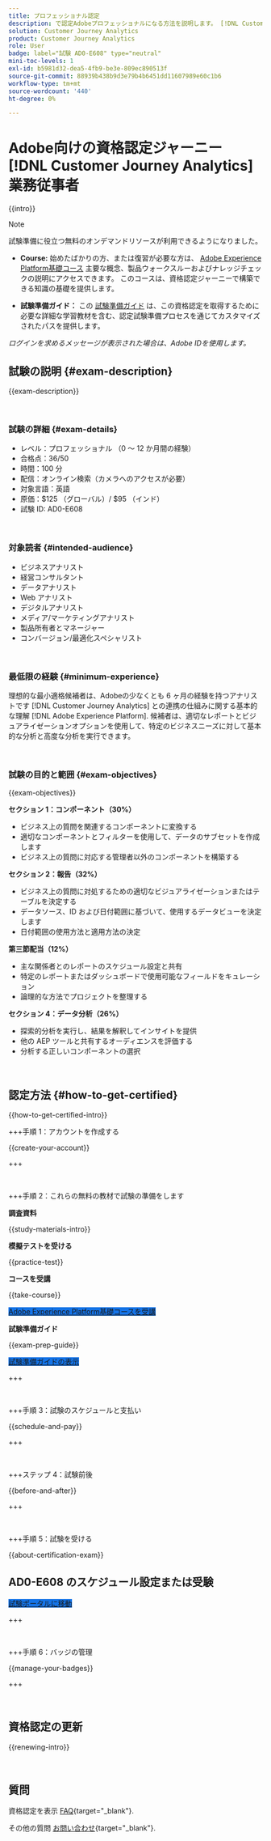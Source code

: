```yaml
---
title: プロフェッショナル認定
description: で認定Adobeプロフェッショナルになる方法を説明します。 [!DNL Customer Journey Analytics]
solution: Customer Journey Analytics
product: Customer Journey Analytics
role: User
badge: label="試験 AD0-E608" type="neutral"
mini-toc-levels: 1
exl-id: b5981d32-dea5-4fb9-be3e-809ec890513f
source-git-commit: 88939b438b9d3e79b4b6451dd11607989e60c1b6
workflow-type: tm+mt
source-wordcount: '440'
ht-degree: 0%

---
```


# Adobe向けの資格認定ジャーニー [!DNL Customer Journey Analytics] 業務従事者

{{intro}}

>[!NOTE]
>
>試験準備に役立つ無料のオンデマンドリソースが利用できるようになりました。
>
>* **Course:** 始めたばかりの方、または復習が必要な方は、 [Adobe Experience Platform基礎コース](https://app.rockinfo.com/courses/216) 主要な概念、製品ウォークスルーおよびナレッジチェックの説明にアクセスできます。 このコースは、資格認定ジャーニーで構築できる知識の基礎を提供します。
>
>* **試験準備ガイド：** この [試験準備ガイド](https://app.rockinfo.com/courses/playScorm/375) は、この資格認定を取得するために必要な詳細な学習教材を含む、認定試験準備プロセスを通じてカスタマイズされたパスを提供します。
>
>_ログインを求めるメッセージが表示された場合は、Adobe IDを使用します。_

## 試験の説明 {#exam-description}

{{exam-description}}

<br>

### 試験の詳細 {#exam-details}

* レベル：プロフェッショナル （0 ～ 12 か月間の経験）
* 合格点：36/50
* 時間：100 分
* 配信：オンライン検索（カメラへのアクセスが必要）
* 対象言語：英語
* 原価：$125 （グローバル）/ $95 （インド）
* 試験 ID: AD0-E608

<br>

### 対象読者 {#intended-audience}

* ビジネスアナリスト
* 経営コンサルタント
* データアナリスト
* Web アナリスト
* デジタルアナリスト
* メディア/マーケティングアナリスト
* 製品所有者とマネージャー
* コンバージョン/最適化スペシャリスト

<br>

### 最低限の経験 {#minimum-experience}

理想的な最小適格候補者は、Adobeの少なくとも 6 ヶ月の経験を持つアナリストです [!DNL Customer Journey Analytics] との連携の仕組みに関する基本的な理解 [!DNL Adobe Experience Platform]. 候補者は、適切なレポートとビジュアライゼーションオプションを使用して、特定のビジネスニーズに対して基本的な分析と高度な分析を実行できます。

<br>

### 試験の目的と範囲 {#exam-objectives}

{{exam-objectives}}

**セクション 1：コンポーネント（30%）**

* ビジネス上の質問を関連するコンポーネントに変換する
* 適切なコンポーネントとフィルターを使用して、データのサブセットを作成します
* ビジネス上の質問に対応する管理者以外のコンポーネントを構築する

**セクション 2：報告（32%）**

* ビジネス上の質問に対処するための適切なビジュアライゼーションまたはテーブルを決定する
* データソース、ID および日付範囲に基づいて、使用するデータビューを決定します
* 日付範囲の使用方法と適用方法の決定

**第三節配当（12%）**

* 主な関係者とのレポートのスケジュール設定と共有
* 特定のレポートまたはダッシュボードで使用可能なフィールドをキュレーション
* 論理的な方法でプロジェクトを整理する

**セクション 4：データ分析（26%）**

* 探索的分析を実行し、結果を解釈してインサイトを提供
* 他の AEP ツールと共有するオーディエンスを評価する
* 分析する正しいコンポーネントの選択

<br>

## 認定方法 {#how-to-get-certified}

{{how-to-get-certified-intro}}

+++手順 1：アカウントを作成する

{{create-your-account}}

+++

<br>

+++手順 2：これらの無料の教材で試験の準備をします

**調査資料**

{{study-materials-intro}}

**模擬テストを受ける**

{{practice-test}}

**コースを受講**

{{take-course}}

<a href="https://app.rockinfo.com/courses/216" target="_blank" class="spectrum-Button spectrum-Button--fill spectrum-Button--accent spectrum-Button--sizeM is-margin-bottom-big-big at-element-click-tracking" style="background-color:#1473E6">

<span class="spectrum-Button-label has-no-wrap">
   Adobe Experience Platform基礎コースを受講
</span>
</a>

**試験準備ガイド**

{{exam-prep-guide}}

<a href="https://app.rockinfo.com/courses/playScorm/375" target="_blank" class="spectrum-Button spectrum-Button--fill spectrum-Button--accent spectrum-Button--sizeM is-margin-bottom-big-big at-element-click-tracking" style="background-color:#1473E6">

<span class="spectrum-Button-label has-no-wrap">
   試験準備ガイドの表示
</span>
</a>

+++

<br>

+++手順 3：試験のスケジュールと支払い

{{schedule-and-pay}}

+++

<br>

+++ステップ 4：試験前後

{{before-and-after}}

+++

<br>

+++手順 5：試験を受ける

{{about-certification-exam}}

## AD0-E608 のスケジュール設定または受験

<a href="https://www.certmetrics.com/adobe/candidate/examity_sso.aspx?eid=AD0-E608" target="_blank" class="spectrum-Button spectrum-Button--fill spectrum-Button--accent spectrum-Button--sizeM is-margin-bottom-big-big at-element-click-tracking" style="background-color:#1473E6">

<span class="spectrum-Button-label has-no-wrap">
   試験ポータルに移動
</span>
</a>

+++

<br>

+++手順 6：バッジの管理

{{manage-your-badges}}

+++

<br>

## 資格認定の更新

{{renewing-intro}}

<br>

## 質問

資格認定を表示 [FAQ](https://experienceleague.adobe.com/docs/certification/certification/faq.html){target="_blank"}.

その他の質問 [お問い合わせ](mailto:certif@adobe.com){target="_blank"}.

